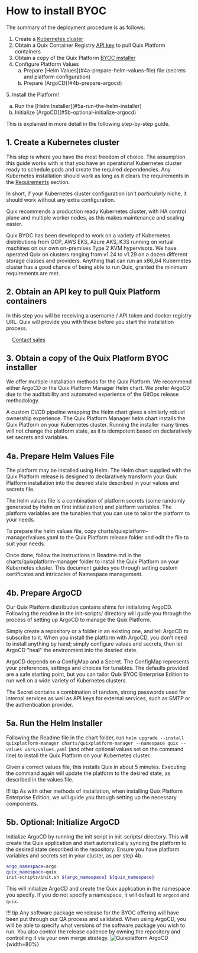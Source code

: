 # How to install BYOC

The summary of the deployment procedure is as follows:

1. Create a [Kubernetes cluster](#1-create-a-kubernetes-cluster)
2. Obtain a Quix Container Registry [API key](#2-obtain-an-api-key-to-pull-quix-platform-containers) to pull Quix Platform containers
3. Obtain a copy of the Quix Platform [BYOC installer](#3-obtain-a-copy-of-the-quix-platform-byoc-installer)
4. Configure Platform Values <ol type="a">
    <li> Prepare [Helm Values](#4a-prepare-helm-values-file) file (secrets and platform configuration)</li>
    <li> Prepare [ArgoCD](#4b-prepare-argocd)</li>
</ol>
5. Install the Platform! <ol type="a">
    <li> Run the [Helm Installer](#5a-run-the-helm-installer)</li>
    <li> Initialize [ArgoCD](#5b-optional-initialize-argocd)</li>
</ol>

This is explained in more detail in the following step-by-step guide.

## 1. Create a Kubernetes cluster

This step is where you have the most freedom of choice. The assumption this guide works with is that you have an operational Kubernetes cluster ready to schedule pods and create the required dependencies. Any Kubernetes installation should work as long as it clears the requirements in the [Requirements](requirements.md) section.

In short, if your Kubernetes cluster configuration isn't _particularly_ niche, it should work without any extra configuration.

Quix recommends a production ready Kubernetes cluster, with HA control plane and multiple worker nodes, as this makes maintenance and scaling easier.

Quix BYOC has been developed to work on a variety of Kubernetes distributions from GCP, AWS EKS, Azure AKS, K3S running on virtual machines on our own on-premises Type 2 KVM hypervisors. We have operated Quix on clusters ranging from v1.24 to v1.29 on a dozen different storage classes and providers. Anything that can run an x86_64 Kubernetes cluster has a good chance of being able to run Quix, granted the minimum requirements are met.

## 2. Obtain an API key to pull Quix Platform containers

In this step you will be receiving a username / API token and docker registry URL. Quix will provide you with these before you start the installation process.

&nbsp;&nbsp;&nbsp;&nbsp;[Contact sales](https://share.hsforms.com/1iW0TmZzKQMChk0lxd_tGiw4yjw2)

## 3. Obtain a copy of the Quix Platform BYOC installer

We offer multiple installation methods for the Quix Platform. We recommend either ArgoCD or the Quix Platform Manager Helm chart. We prefer ArgoCD due to the auditability and automated experience of the GitOps release methodology.

A custom CI/CD pipeline wrapping the Helm chart gives a similarly robust ownership experience. The Quix Platform Manager helm chart installs the Quix Platform on your Kubernetes cluster. Running the installer many times will not change the platform state, as it is idempotent based on declaratively set secrets and variables.

## 4a. Prepare Helm Values File

The platform may be installed using Helm. The Helm chart supplied with the Quix Platform release is designed to declaratively transform your Quix Platform installation into the desired state described in your values and secrets file.

The helm values file is a combination of platform secrets (some randomly generated by Helm on first initialization) and platform variables. The platform variables are the tunables that you can use to tailor the platform to your needs.

To prepare the helm values file, copy charts/quixplatform-manager/values.yaml to the Quix Platform release folder and edit the file to suit your needs.

Once done, follow the instructions in Readme.md in the charts/quixplatform-manager folder to install the Quix Platform on your Kubernetes cluster. This document guides you through setting custom certificates and intricacies of Namespace management.

## 4b. Prepare ArgoCD

Our Quix Platform distribution contains shims for initializing ArgoCD. Following the readme in the init-scripts/ directory will guide you through the process of setting up ArgoCD to manage the Quix Platform.

Simply create a repository or a folder in an existing one, and tell ArgoCD to subscribe to it. When you install the platform with ArgoCD, you don't need to install anything by hand; simply configure values and secrets, then let ArgoCD "heal" the environment into the desried state.

ArgoCD depends on a ConfigMap and a Secret. The ConfigMap represents your preferences, settings and choices for tunables. The defaults provided are a safe starting point, but you can tailor Quix BYOC Enterprise Edition to run well on a wide variety of Kubernetes clusters.

The Secret contains a combination of random, strong passwords used for internal services as well as API keys for external services, such as SMTP or the authentication provider.

## 5a. Run the Helm Installer

Following the Readme file in the chart folder, run `helm upgrade --install quixplatform-manager charts/quixplatform-manager --namespace quix --values vars/values.yaml` (and other optional values set on the command line) to install the Quix Platform on your Kubernetes cluster.

Given a correct values file, this installs Quix in about 5 minutes. Executing the command again will update the platform to the desired state, as described in the values file.

!!! tip
    As with other methods of installation, when installing Quix Platform Enterprise Edition, we will guide you through setting up the necessary components.


## 5b. Optional: Initialize ArgoCD

Initialize ArgoCD by running the init script in init-scripts/ directory. This will create the Quix application and start automatically syncing the platform to the desired state described in the repository. Ensure you have platform variables and secrets set in your cluster, as per step 4b.

```bash
argo_namespace=argo
quix_namespace=quix
init-scripts/init.sh ${argo_namespace} ${quix_namespace}
```

This will initialize ArgoCD and create the Quix application in the namespace you specify. If you do not specify a namespace, it will default to `argocd` and `quix`.

!!! tip
    Any software package we release for the BYOC offering will have been put through our QA process and validated. When using ArgoCD, you will be able to specify what versions of the software package you wish to run. You also control the release cadence by owning the repository and controlling it via your own merge strategy.
![Quixplatform ArgoCD](../images/byoc/quix-installer-argocd-dashboard-view.jpg){width=80%}
